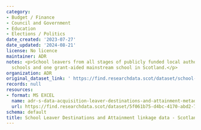 ```yaml
---
category:
- Budget / Finance
- Council and Government
- Education
- Elections / Politics
date_created: '2023-07-27'
date_updated: '2024-08-21'
license: No licence
maintainer: ADR
notes: <p>School leavers from all stages of publicly funded local authority secondary
  schools and one grant-aided mainstream school in Scotland.</p>
organization: ADR
original_dataset_link: ' https://find.researchdata.scot/dataset/school-leaver-destinations-and-attainment-linkage-data'
records: null
resources:
- format: MS EXCEL
  name: adr-s-data-acquisition-leaver-destinations-and-attainment-metadata
  url: https://find.researchdata.scot/dataset/5f061b75-d4bc-4170-abd2-77b40171e1a6/resource/85521f03-ad13-4d57-b89a-4171bf0392e6/download/adr-s-data-acquisition-leaver-destinations-and-attainment-metadata.xlsx
schema: default
title: School Leaver Destinations and Attainment linkage data - Scotland
---
```

